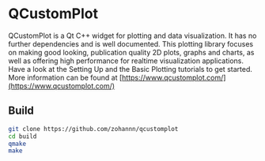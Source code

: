 # QCustomPlot
QCustomPlot is a Qt C++ widget for plotting and data visualization. It has no further dependencies and is well documented. This plotting library focuses on making good looking, publication quality 2D plots, graphs and charts, as well as offering high performance for realtime visualization applications. Have a look at the Setting Up and the Basic Plotting tutorials to get started. More information can be found at [https://www.qcustomplot.com/](https://www.qcustomplot.com/)

## Build

```Bash
git clone https://github.com/zohannn/qcustomplot
cd build
qmake
make
```

